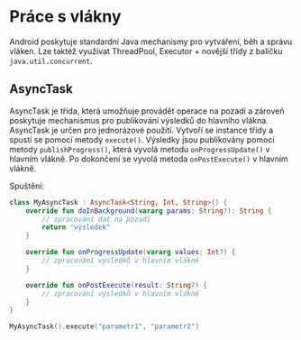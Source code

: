 # Práce s vlákny
Android poskytuje standardní Java mechanismy pro vytváření, běh a správu vláken. Lze taktéž využívat ThreadPool, Executor + novější třídy z balíčku `java.util.concurrent`.

## AsyncTask
AsyncTask je třída, která umožňuje provádět operace na pozadí a zároveň poskytuje mechanismus pro publikování výsledků do hlavního vlákna. AsyncTask je určen pro jednorázové použití. Vytvoří se instance třídy a spustí se pomocí metody `execute()`. Výsledky jsou publikovány pomocí metody `publishProgress()`, která vyvolá metodu `onProgressUpdate()` v hlavním vlákně. Po dokončení se vyvolá metoda `onPostExecute()` v hlavním vlákně.

Spuštění:
``` Kotlin
class MyAsyncTask : AsyncTask<String, Int, String>() {
    override fun doInBackground(vararg params: String?): String {
        // zpracování dat na pozadí
        return "výsledek"
    }

    override fun onProgressUpdate(vararg values: Int?) {
        // zpracování výsledků v hlavním vlákně
    }

    override fun onPostExecute(result: String?) {
        // zpracování výsledků v hlavním vlákně
    }
}

MyAsyncTask().execute("parametr1", "parametr2")
```